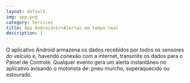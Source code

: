 ```yaml
---
layout: default
img: app.png
category: Services
title: App Android<br>Alertas em tempo real
description: |
---
```

  O aplicativo Android armazena os dados recebidos por todos os sensores do ve&iacute;culo e, havendo conex&atilde;o com a internet, transmite os dados para o Painel de Controle. Qualquer evento gera um alerta instant&acirc;neo no aplicativo avisando o motorista de: pneu murcho, superaquecido ou estourado.
